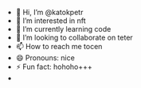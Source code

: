 - 👋 Hi, I’m @katokpetr
- 👀 I’m interested in nft
- 🌱 I’m currently learning code
- 💞️ I’m looking to collaborate on teter
- 📫 How to reach me tocen
- 😄 Pronouns: nice
- ⚡ Fun fact: hohoho+++
- 
<!---
katokpetr/katokpetr is a ✨ special ✨ repository because its `README.md` (this file) appears on your GitHub profile.
You can click the Preview link to take a look at your changes.
--->
